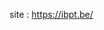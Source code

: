 <!-- TITLE: IBPT -->
<!-- SUBTITLE: Institut belge des services postaux et des télécommunications -->

site : https://ibpt.be/